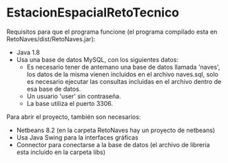 # EstacionEspacialRetoTecnico

Requisitos para que el programa funcione (el programa compilado esta en RetoNaves/dist/RetoNaves.jar):
- Java 1.8
- Usa una base de datos MySQL, con los siguientes datos:
  -  Es necesario tener de antemano una base de datos llamada 'naves', los datos de la misma vienen incluidos en el archivo naves.sql, solo es necesario ejecutar las consultas incluidas en el archivo dentro de esa base de datos.
  -  Un usuario 'user' sin contraseña.
  -  La base utiliza el puerto 3306.

Para abrir el proyecto, también son necesarios:
- Netbeans 8.2 (en la carpeta RetoNaves hay un proyecto de netbeans)
- Usa Java Swing para la interfaces gráficas
- Connector para conectarse a la base de datos (el archivo de libreria esta incluido en la carpeta libs)






